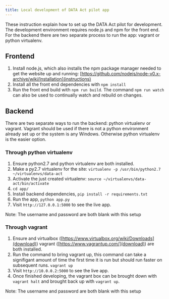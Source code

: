 ```yaml
---
title: Local development of DATA Act pilot app
---
```

These instruction explain how to set up the DATA Act pilot for development. The
development environment requires node.js and npm for the front end. For the
backend there are two separate process to run the app: vagrant or python
virtualenv.

## Frontend
1. Install node.js, which also installs the npm package manager needed to get the website up and running:
[https://github.com/nodejs/node-v0.x-archive/wiki/Installation](instructions)
2. Install all the front end dependencies with `npm install`
3. Run the front end build with `npm run build`. The command `npm run watch` can
also be used to continually watch and rebuild on changes.

## Backend
There are two separate ways to run the backend: python virtualenv or vagrant.
Vagrant should be used if there is not a python environment already set up or
the system is any Windows. Otherwise python virtualenv is the easier option.

### Through python virtualenv
1. Ensure python2.7 and python virtualenv are both installed.
2. Make a py2.7 virtualenv for the site: `virtualenv -p /usr/bin/python2.7
~/virtualenvs/data-act`
3. Activate the just created virtualenv: `source
~/virtualenvs/data-act/bin/activate`
4. `cd app/`
5. Install backend dependencies, `pip install -r requirements.txt`
6. Run the app, `python app.py`
7. Visit `http://127.0.0.1:5000` to see the live app.

Note: The username and password are both blank with this setup

### Through vagrant
1. Ensure and virtualbox ([https://www.virtualbox.org/wiki/Downloads](download))
vagrant ([https://www.vagrantup.com/](download)) are both installed.
2. Run the command to bring vagrant up, this command can take a signifigant
amount of time the first time it is run but should run faster on subsequent
runs. `vagrant up`
6. Visit `http://10.0.0.2:5000` to see the live app.
7. Once finished developing, the vagrant box can be brought down with `vagrant
halt` and brought back up with `vagrant up`.

Note: The username and password are both blank with this setup
